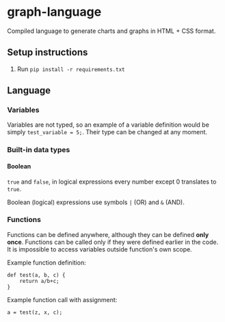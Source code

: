 # graph-language
Compiled language to generate charts and graphs in HTML + CSS format.

## Setup instructions
1. Run `pip install -r requirements.txt`

## Language
### Variables
Variables are not typed, so an example of a variable definition would be simply `test_variable = 5;`.
Their type can be changed at any moment.
### Built-in data types
#### Boolean
`true` and `false`, in logical expressions every number except 0 translates to `true`.

Boolean (logical) expressions use symbols `|` (OR) and `&` (AND).
### Functions
Functions can be defined anywhere, although they can be defined **only once**.
Functions can be called only if they were defined earlier in the code.
It is impossible to access variables outside function's own scope.

Example function definition:
```
def test(a, b, c) {
    return a/b+c;
}
```
Example function call with assignment:
```
a = test(z, x, c);
```
